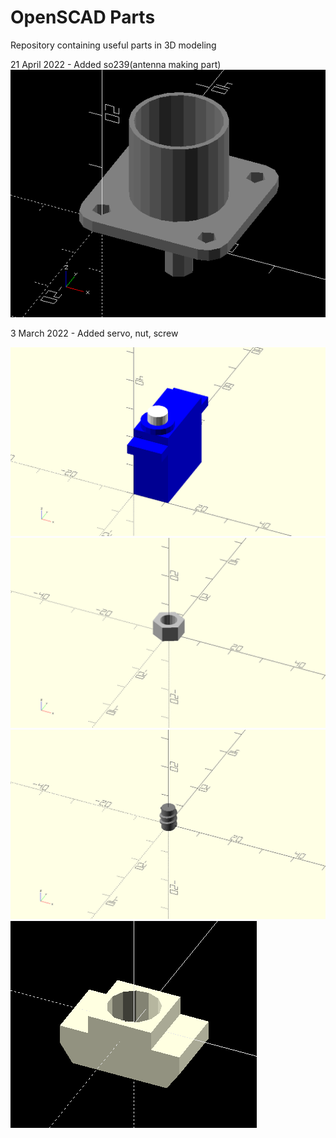 # OpenSCAD Parts
Repository containing useful parts in 3D modeling

21 April 2022 - Added so239(antenna making part)
![so239](./images/so239.png "so239")

3 March 2022 - Added servo, nut, screw

![servo](./images/servo.png "servo")
![nut](./images/nut.png)
![screw](./images/screw.png)
![tnut](./images/t_nut.png)